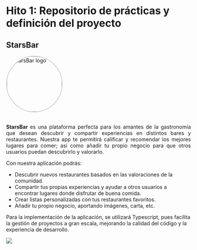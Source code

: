 # Hito 1: Repositorio de prácticas y definición del proyecto

## StarsBar

<img src="https://github.com/user-attachments/assets/17ce8bae-f4b7-434e-bb4b-ec007a032e69" alt="StarsBar logo" style="width:150px; height:150px; border-radius:50%; border: 2px solid #ccc;"/>
<br><br>

<p align="justify">
  <strong> StarsBar </strong> es una plataforma perfecta para los amantes de la gastronomía que desean descubrir y compartir experiencias en distintos bares y restaurantes.
  Nuestra app te permitirá calificar y recomendar los mejores lugares para comer; así como añadir tu propio negocio para que otros usuarios puedan descubrirlo y valorarlo.

  Con nuestra aplicación podrás:
  - Descubrir nuevos restaurantes basados en las valoraciones de la comunidad.
  - Compartir tus propias experiencias y ayudar a otros usuarios a encontrar lugares donde disfrutar de buena comida.
  - Crear listas personalizadas con tus restaurantes favoritos.
  - Añadir tu propio negocio, aportando imágenes, carta, etc.

  Para la implementación de la aplicación, se utilizará Typescript, pues facilita la gestión de proyectos a gran escala, mejorando la calidad del código y la experiencia de desarrollo.
  
  <img src="https://img.shields.io/badge/typescript-%23007ACC.svg?style=for-the-badge&logo=typescript&logoColor=white">
</p>
